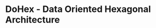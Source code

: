 # DoHex - Data Oriented Hexagonal Architecture 
<!--stackedit_data:
eyJoaXN0b3J5IjpbMTY3MjcxMjM0Ml19
-->